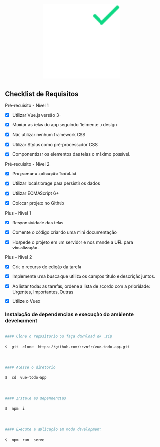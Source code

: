 
<h1  align="center">

<img  src="./src/assets/brand/logo.svg"  width="50%"/>

</h1>

  

##  Checklist de Requisitos

  

Pré-requisito - Nível 1

  

- [x] Utilizar Vue.js versão 3+

- [x] Montar as telas do app seguindo fielmente o design

- [x] Não utilizar nenhum framework CSS

- [x] Utilizar Stylus como pré-processador CSS

- [x] Componentizar os elementos das telas o máximo possível.

  

Pré-requisito - Nível 2

- [x] Programar a aplicação TodoList

- [x] Utilizar localstorage para persistir os dados

- [x] Utilizar ECMAScript 6+

- [x] Colocar projeto no Github

  

Plus - Nível 1

 
- [x] Responsividade das telas

- [x] Comente o código criando uma mini documentação

- [x] Hospede o projeto em um servidor e nos mande a URL para visualização.

  

Plus - Nível 2

- [x] Crie o recurso de edição da tarefa

- [x] Implemente uma busca que utiliza os campos título e descrição juntos.

 - [x] Ao listar todas as tarefas, ordene a lista de acordo com a prioridade: Urgentes, Importantes, Outras

 - [x] Utilize o Vuex

  
  

###  Instalação de dependencias e  execuçào do ambiente development


  

```bash

#### Clone o repositorio ou faça download do .zip

$  git  clone  https://github.com/brvnfr/vue-todo-app.git

  

#### Acesse o diretorio

$  cd  vue-todo-app

  

#### Instale as dependências

$  npm  i

  

#### Execute a aplicação em modo development

$  npm  run  serve